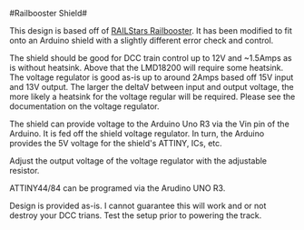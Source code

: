 #Railbooster Shield#

This design is based off of [RAILStars Railbooster](https://github.com/Railstars/RAILbooster).  It has been modified to fit onto an Arduino shield with a slightly different error check and control.

The shield should be good for DCC train control up to 12V and ~1.5Amps as is without heatsink.  Above that the LMD18200 will require some heatsink.  The voltage regulator is good as-is up to around 2Amps based off 15V input and 13V output.  The larger the deltaV between input and output voltage, the more likely a heatsink for the voltage regular will be required.  Please see the documentation on the voltage regulator.

The shield can provide voltage to the Arduino Uno R3 via the Vin pin of the Arduino.  It is fed off the shield voltage regulator.  In turn, the Arduino provides the 5V voltage for the shield's ATTINY, ICs, etc.

Adjust the output voltage of the voltage regulator with the adjustable resistor.

ATTINY44/84 can be programed via the Arudino UNO R3.

Design is provided as-is.  I cannot guarantee this will work and or not destroy your DCC trians.  Test the setup prior to powering the track.

